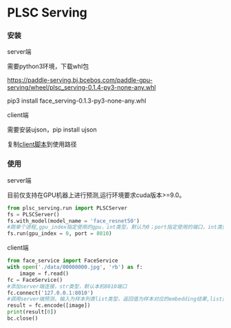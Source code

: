 # PLSC Serving

### 安装

server端

需要python3环境，下载whl包

https://paddle-serving.bj.bcebos.com/paddle-gpu-serving/wheel/plsc_serving-0.1.4-py3-none-any.whl

pip3 install face_serving-0.1.3-py3-none-any.whl

client端

需要安装ujson，pip install ujson

复制[client脚本](./serving/client/face_service/face_service.py)到使用路径

### 使用

server端

目前仅支持在GPU机器上进行预测,运行环境要求cuda版本>=9.0。

```python
from plsc_serving.run import PLSCServer
fs = PLSCServer()
fs.with_model(model_name = 'face_resnet50')
#跑单个进程,gpu_index指定使用的gpu，int类型，默认为0；port指定使用的端口，int类型，默认为8866
fs.run(gpu_index = 0, port = 8010)
```

client端

```python
from face_service import FaceService
with open('./data/00000000.jpg', 'rb') as f:
    image = f.read()
fc = FaceService()
#添加server端连接，str类型，默认本机8010端口
fc.connect('127.0.0.1:8010')
#调用server端预测，输入为样本列表list类型，返回值为样本对应的embedding结果,list类型，shape为 batch size * embedding size
result = fc.encode([image])
print(result[0])
bc.close()
```
